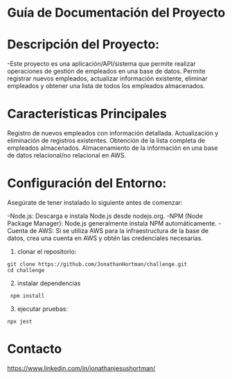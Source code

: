 # Guía de Documentación del Proyecto

# Descripción del Proyecto:
-Este proyecto es una aplicación/API/sistema que permite realizar operaciones de gestión de empleados en una base de datos. Permite registrar nuevos empleados, actualizar información existente, eliminar empleados y obtener una lista de todos los empleados almacenados.

# Características Principales
Registro de nuevos empleados con información detallada.
Actualización y eliminación de registros existentes.
Obtención de la lista completa de empleados almacenados.
Almacenamiento de la información en una base de datos relacional/no relacional en AWS.

# Configuración del Entorno:
Asegúrate de tener instalado lo siguiente antes de comenzar:

-Node.js: Descarga e instala Node.js desde nodejs.org.
-NPM (Node Package Manager): Node.js generalmente instala NPM automáticamente.
-Cuenta de AWS: Si se utiliza AWS para la infraestructura de la base de datos, crea una cuenta en AWS y obtén las credenciales necesarias.

1. clonar el repositorio:
```
git clone https://github.com/JonathanHortman/challenge.git
cd challenge
```
 2. instalar dependencias 
```
 npm install
```
3. ejecutar pruebas:
```
npx jest
```

# Contacto
https://www.linkedin.com/in/jonathanjesushortman/